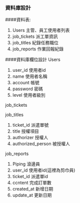 ### 資料庫設計

####資料表:
1. Users 主管、員工使用者列表
2. job_tickets 派工單資訊
3. job_titles 紀錄任務職位
4. job_reports 作業回報紀錄


####資料庫欄位設計
Users
1. user_id 使用者id
2. name 使用者名稱
3. account 帳號
4. password 密碼
5. level 使用者級別

job_tickets


job_titles
1. ticket_id 派遣單號
2. title 授權項目
3. authorizer 授權人
4. authorized_person 被授權人



job_reports  
1. Piping 滾邊員  
2. user_id 使用者id(這裡為剪巾員)  
3. ticket_id 派遣單id  
4. ccntent 完成訂單數  
5. created_at 新增日期  
6. update_at 更新日期
